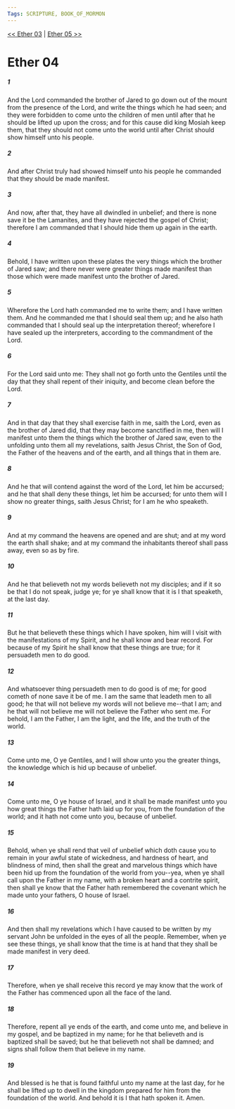 ```yaml
---
Tags: SCRIPTURE, BOOK_OF_MORMON
---
```


[<< Ether 03](BOOK_OF_MORMON/14_Ether/Ether_03.md) | [Ether 05 >>](BOOK_OF_MORMON/14_Ether/Ether_05.md)

# Ether 04

##### 1
 And the Lord commanded the brother of Jared to go down out of the mount from the presence of the Lord, and write the things which he had seen; and they were forbidden to come unto the children of men until after that he should be lifted up upon the cross; and for this cause did king Mosiah keep them, that they should not come unto the world until after Christ should show himself unto his people.
##### 2
 And after Christ truly had showed himself unto his people he commanded that they should be made manifest.
##### 3
 And now, after that, they have all dwindled in unbelief; and there is none save it be the Lamanites, and they have rejected the gospel of Christ; therefore I am commanded that I should hide them up again in the earth.
##### 4
 Behold, I have written upon these plates the very things which the brother of Jared saw; and there never were greater things made manifest than those which were made manifest unto the brother of Jared.
##### 5
 Wherefore the Lord hath commanded me to write them; and I have written them. And he commanded me that I should seal them up; and he also hath commanded that I should seal up the interpretation thereof; wherefore I have sealed up the interpreters, according to the commandment of the Lord.
##### 6
 For the Lord said unto me: They shall not go forth unto the Gentiles until the day that they shall repent of their iniquity, and become clean before the Lord.
##### 7
 And in that day that they shall exercise faith in me, saith the Lord, even as the brother of Jared did, that they may become sanctified in me, then will I manifest unto them the things which the brother of Jared saw, even to the unfolding unto them all my revelations, saith Jesus Christ, the Son of God, the Father of the heavens and of the earth, and all things that in them are.
##### 8
 And he that will contend against the word of the Lord, let him be accursed; and he that shall deny these things, let him be accursed; for unto them will I show no greater things, saith Jesus Christ; for I am he who speaketh.
##### 9
 And at my command the heavens are opened and are shut; and at my word the earth shall shake; and at my command the inhabitants thereof shall pass away, even so as by fire.
##### 10
 And he that believeth not my words believeth not my disciples; and if it so be that I do not speak, judge ye; for ye shall know that it is I that speaketh, at the last day.
##### 11
 But he that believeth these things which I have spoken, him will I visit with the manifestations of my Spirit, and he shall know and bear record. For because of my Spirit he shall know that these things are true; for it persuadeth men to do good.
##### 12
 And whatsoever thing persuadeth men to do good is of me; for good cometh of none save it be of me. I am the same that leadeth men to all good; he that will not believe my words will not believe me--that I am; and he that will not believe me will not believe the Father who sent me. For behold, I am the Father, I am the light, and the life, and the truth of the world.
##### 13
 Come unto me, O ye Gentiles, and I will show unto you the greater things, the knowledge which is hid up because of unbelief.
##### 14
 Come unto me, O ye house of Israel, and it shall be made manifest unto you how great things the Father hath laid up for you, from the foundation of the world; and it hath not come unto you, because of unbelief.
##### 15
 Behold, when ye shall rend that veil of unbelief which doth cause you to remain in your awful state of wickedness, and hardness of heart, and blindness of mind, then shall the great and marvelous things which have been hid up from the foundation of the world from you--yea, when ye shall call upon the Father in my name, with a broken heart and a contrite spirit, then shall ye know that the Father hath remembered the covenant which he made unto your fathers, O house of Israel.
##### 16
 And then shall my revelations which I have caused to be written by my servant John be unfolded in the eyes of all the people. Remember, when ye see these things, ye shall know that the time is at hand that they shall be made manifest in very deed.
##### 17
 Therefore, when ye shall receive this record ye may know that the work of the Father has commenced upon all the face of the land.
##### 18
 Therefore, repent all ye ends of the earth, and come unto me, and believe in my gospel, and be baptized in my name; for he that believeth and is baptized shall be saved; but he that believeth not shall be damned; and signs shall follow them that believe in my name.
##### 19
 And blessed is he that is found faithful unto my name at the last day, for he shall be lifted up to dwell in the kingdom prepared for him from the foundation of the world. And behold it is I that hath spoken it. Amen.
